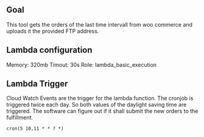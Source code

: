 ## Goal
This tool gets the orders of the last time intervall from woo commerce and uploads it the provided FTP address.

## Lambda configuration
Memory: 320mb
Timout: 30s
Role: lambda\_basic\_execution

## Lambda Trigger
Cloud Watch Events are the trigger for the lambda function. The cronjob is triggered twice each day. So both values of the daylight saving time are triggered. The software can figure out if it shall submit the new orders to the fulfillment.

```
cron(5 10,11 * * ? *)
```
